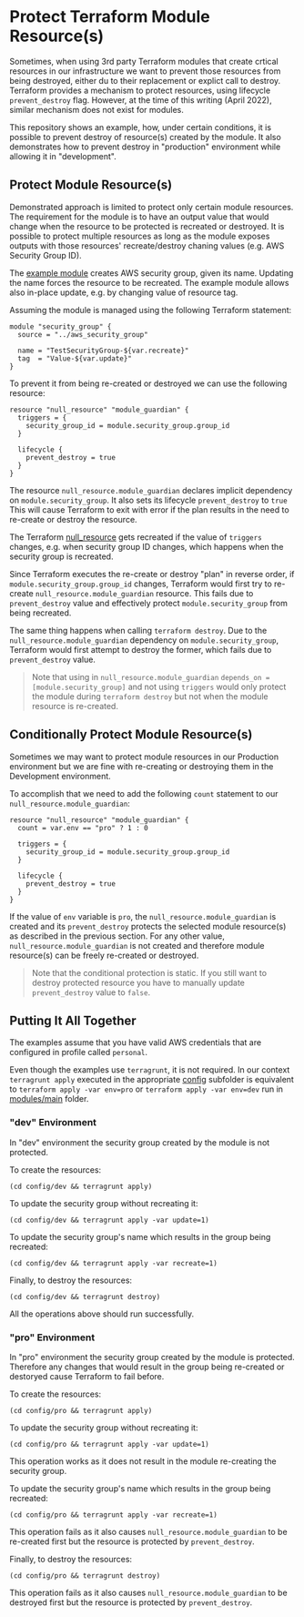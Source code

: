 # Protect Terraform Module Resource(s)

Sometimes, when using 3rd party Terraform modules that create crtical resources
in our infrastructure we want to prevent those resources from being destroyed,
either du to their replacement or explict call to destroy. Terraform provides
a mechanism to protect resources, using lifecycle `prevent_destroy` flag. However,
at the time of this writing (April 2022), similar mechanism does not exist for
modules.

This repository shows an example, how, under certain conditions, it is possible
to prevent destroy of resource(s) created by the module. It also demonstrates how
to prevent destroy in "production" environment while allowing it in "development".

## Protect Module Resource(s)

Demonstrated approach is limited to protect only certain module resources. The
requirement for the module is to have an output value that would change when the
resource to be protected is recreated or destroyed. It is possible to protect
multiple resources as long as the module exposes outputs with those resources'
recreate/destroy chaning values (e.g. AWS Security Group ID).

The [example module](modules/aws_security_group) creates AWS security group, given
its name. Updating the name forces the resource to be recreated. The example
module allows also in-place update, e.g. by changing value of resource tag.

Assuming the module is managed using the following Terraform statement:

```
module "security_group" {
  source = "../aws_security_group"

  name = "TestSecurityGroup-${var.recreate}"
  tag  = "Value-${var.update}"
}
```

To prevent it from being re-created or destroyed we can use the following resource:

```
resource "null_resource" "module_guardian" {
  triggers = {
    security_group_id = module.security_group.group_id
  }

  lifecycle {
    prevent_destroy = true
  }
}
```

The resource `null_resource.module_guardian` declares implicit dependency on
`module.security_group`. It also sets its lifecycle `prevent_destroy` to `true`
This will cause Terraform to exit with error if the plan results in the need to
re-create or destroy the resource.

The Terraform [null_resource](https://registry.terraform.io/providers/hashicorp/null/latest/docs/resources/resource)
gets recreated if the value of `triggers` changes, e.g. when security group ID
changes, which happens when the security group is recreated.

Since Terraform executes the re-create or destroy "plan" in reverse order, if
`module.security_group.group_id` changes, Terraform would first try to re-create
`null_resource.module_guardian` resource. This fails due to `prevent_destroy`
value and effectively protect `module.security_group` from being recreated.

The same thing happens when calling `terraform destroy`. Due to the
`null_resource.module_guardian` dependency on `module.security_group`,
Terraform would first attempt to destroy the former, which fails due to
`prevent_destroy` value.

> Note that using in `null_resource.module_guardian` `depends_on = [module.security_group]`
> and not using `triggers` would only protect the module during `terraform destroy`
> but not when the module resource is re-created.

## Conditionally Protect Module Resource(s)

Sometimes we may want to protect module resources in our Production environment
but we are fine with re-creating or destroying them in the Development environment.

To accomplish that we need to add the following `count` statement to our
`null_resource.module_guardian`:

```
resource "null_resource" "module_guardian" {
  count = var.env == "pro" ? 1 : 0

  triggers = {
    security_group_id = module.security_group.group_id
  }

  lifecycle {
    prevent_destroy = true
  }
}
```

If the value of `env` variable is `pro`, the `null_resource.module_guardian` is
created and its `prevent_destroy` protects the selected module resource(s) as
described in the previous section. For any other value, `null_resource.module_guardian`
is not created and therefore module resource(s) can be freely re-created or
destroyed.

> Note that the conditional protection is static. If you still want to destroy
> protected resource you have to manually update `prevent_destroy` value to `false`.

## Putting It All Together

The examples assume that you have valid AWS credentials that are configured in
profile called `personal`.

Even though the examples use `terragrunt`, it is not required. In our context
`terragrunt apply` executed in the appropriate [config](config)
subfolder is equivalent to `terraform apply -var env=pro` or `terraform apply -var env=dev`
run in [modules/main](modules/main) folder.

### "dev" Environment

In "dev" environment the security group created by the module is not protected.

To create the resources:

```
(cd config/dev && terragrunt apply)
```

To update the security group without recreating it:

```
(cd config/dev && terragrunt apply -var update=1)
```

To update the security group's name which results in the group being recreated:

```
(cd config/dev && terragrunt apply -var recreate=1)
```

Finally, to destroy the resources:

```
(cd config/dev && terragrunt destroy)
```

All the operations above should run successfully.

### "pro" Environment

In "pro" environment the security group created by the module is protected.
Therefore any changes that would result in the group being re-created or destoryed
cause Terraform to fail before.

To create the resources:

```
(cd config/pro && terragrunt apply)
```

To update the security group without recreating it:

```
(cd config/pro && terragrunt apply -var update=1)
```

This operation works as it does not result in the module re-creating the security
group.

To update the security group's name which results in the group being recreated:

```
(cd config/pro && terragrunt apply -var recreate=1)
```

This operation fails as it also causes `null_resource.module_guardian` to be
re-created first but the resource is protected by `prevent_destroy`.

Finally, to destroy the resources:

```
(cd config/pro && terragrunt destroy)
```

This operation fails as it also causes `null_resource.module_guardian` to be
destroyed first but the resource is protected by `prevent_destroy`.

